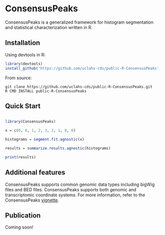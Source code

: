 # ConsensusPeaks

ConsensusPeaks is a generalized framework for histogram segmentation and statistical characterization written in R.

## Installation

Using devtools in R:
```R
library(devtools)
install_github('https://github.com/uclahs-cds/public-R-ConsensusPeaks')
```

From source:
```shell script
git clone https://github.com/uclahs-cds/public-R-ConsensusPeaks.git
R CMD INSTALL public-R-ConsensusPeaks
```

## Quick Start
```R

library(ConsensusPeaks)

x = c(0, 0, 1, 2, 3, 2, 1, 0, 0)

histograms = segment.fit.agnostic(x)

results = summarize.results.agnostic(histograms)

print(results)

```

## Additional features
ConsensusPeaks supports common genomic data types including bigWig files and BED files. ConsensusPeaks supports both genomic and transcriptomic coordinate systems. For more information, refer to the ConsensusPeaks [vignette](https://github.com/uclahs-cds/public-R-ConsensusPeaks/tree/main/vignettes/ConsensusPeaks.html).

## Publication

Coming soon!
